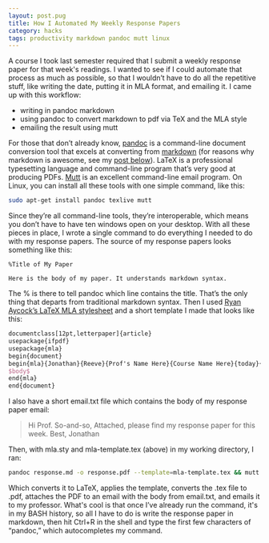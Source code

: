 ```yaml
---
layout: post.pug
title: How I Automated My Weekly Response Papers
category: hacks
tags: productivity markdown pandoc mutt linux
---
```


A course I took last semester required that I submit a weekly response paper for that week's readings. I wanted to see if I could automate that process as much as possible, so that I wouldn’t have to do all the repetitive stuff, like writing the date, putting it in MLA format, and emailing it. I came up with this workflow:

* writing in pandoc markdown
* using pandoc to convert markdown to pdf via TeX and the MLA style
* emailing the result using mutt

For those that don’t already know, [pandoc](http://johnmacfarlane.net/pandoc/) is a command-line document conversion tool that excels at converting from [markdown](http://daringfireball.net/projects/markdown/) (for reasons why markdown is awesome, see my [post below](http://jonreeve.com/blog/?p=18)). LaTeX is a professional typesetting language and command-line program that’s very good at producing PDFs. [Mutt](http://www.mutt.org/) is an excellent command-line email program. On Linux, you can install all these tools with one simple command, like this:

```sh
sudo apt-get install pandoc texlive mutt
```

Since they’re all command-line tools, they’re interoperable, which means you don’t have to have ten windows open on your desktop. With all these pieces in place, I wrote a single command to do everything I needed to do with my response papers. The source of my response papers looks something like this:

```
%Title of My Paper

Here is the body of my paper. It understands markdown syntax.
```

The % is there to tell pandoc which line contains the title. That’s the only thing that departs from traditional markdown syntax. Then I used [Ryan Aycock’s LaTeX MLA stylesheet](http://www.tex.ac.uk/tex-archive/macros/latex/contrib/mla-paper/mla.sty) and a short template I made that looks like this:

```tex
documentclass[12pt,letterpaper]{article}
usepackage{ifpdf}
usepackage{mla}
begin{document}
begin{mla}{Jonathan}{Reeve}{Prof's Name Here}{Course Name Here}{today}{$title$}
$body$
end{mla}
end{document}
```

I also have a short email.txt file which contains the body of my response paper email:

>Hi Prof. So-and-so,
Attached, please find my response paper for this week.
Best,
Jonathan

Then, with mla.sty and mla-template.tex (above) in my working directory, I ran:

```sh
pandoc response.md -o response.pdf --template=mla-template.tex && mutt -s "Response Paper" -a response.pdf my-prof@university.edu < email.txt
```
Which converts it to LaTeX, applies the template, converts the .tex file to .pdf, attaches the PDF to an email with the body from email.txt, and emails it to my professor. What's cool is that once I’ve already run the command, it's in my BASH history, so all I have to do is write the response paper in markdown, then hit Ctrl+R in the shell and type the first few characters of “pandoc,” which autocompletes my command.
